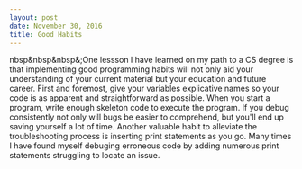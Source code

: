 ```yaml
---
layout: post
date: November 30, 2016
title: Good Habits
---
```



nbsp&nbsp&nbsp&;One lessson I have learned on my path to a CS degree is that implementing good programming habits will not only aid your understanding of your current material but your education and future career. First and foremost, give your variables explicative names so your code is as apparent and straightforward as possible. When you start a program, write enough skeleton code to execute the program. If you debug consistently not only will bugs be easier to comprehend, but you'll end up saving yourself a lot of time. Another valuable habit to alleviate the troubleshooting process is inserting print statements as you go. Many times I have found myself debuging erroneous code by adding numerous print statements struggling to locate an issue. 




